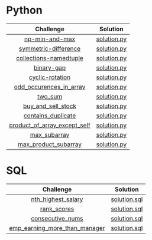 # Python

 |                                                          Challenge                                                       |                                                                                          Solution                                                                                         |
|:--------------------------------------------------------------------------------------------------------------------------:|:-----------------------------------------------------------------------------------------------------------------------------------------------------------------------------------------:|
| [np-min-and-max]( https://www.hackerrank.com/challenges/np-min-and-max/problem)                                      | [solution.py](https://github.com/ranjanikrishnan/Coding-Challenges/blob/master/python/min_and_max/solution.py)
| [symmetric-difference](https://www.hackerrank.com/challenges/symmetric-difference/problem) | [solution.py](https://github.com/ranjanikrishnan/Coding-Challenges/blob/master/python/symmetric_difference/solution.py)
| [collections-namedtuple](https://www.hackerrank.com/challenges/py-collections-namedtuple/problem) | [solution.py](https://github.com/ranjanikrishnan/Coding-Challenges/blob/master/python/collection_namedtuple/solution.py)
| [binary-gap](https://app.codility.com/programmers/lessons/1-iterations/binary_gap) | [solution.py](https://github.com/ranjanikrishnan/Coding-Challenges/blob/master/python/binary_gap/solution.py)
| [cyclic-rotation](https://app.codility.com/programmers/lessons/2-arrays/cyclic_rotation/) | [solution.py](https://github.com/ranjanikrishnan/Coding-Challenges/blob/master/python/cyclic_rotation/solution.py)
| [odd_occurences_in_array](https://app.codility.com/programmers/lessons/2-arrays/odd_occurrences_in_array/) | [solution.py](https://github.com/ranjanikrishnan/Coding-Challenges/blob/master/python/odd_occurences_in_array/solution.py)
| [two_sum](https://leetcode.com/problems/two-sum/) | [solution.py](https://github.com/ranjanikrishnan/Coding-Challenges/blob/master/python/two_sum/solution.py)
| [buy_and_sell_stock](https://leetcode.com/problems/best-time-to-buy-and-sell-stock/) | [solution.py](https://github.com/ranjanikrishnan/Coding-Challenges/blob/master/python/buy_and_sell_stock/solution.py)
| [contains_duplicate](https://leetcode.com/problems/contains-duplicate/) | [solution.py](https://github.com/ranjanikrishnan/Coding-Challenges/blob/master/python/contains_duplicate/solution.py)
| [product_of_array_except_self](https://leetcode.com/problems/product-of-array-except-self/) | [solution.py](https://github.com/ranjanikrishnan/Coding-Challenges/blob/master/python/product_of_array_except_self/solution.py)
| [max_subarray](https://leetcode.com/problems/maximum-subarray/) | [solution.py](https://github.com/ranjanikrishnan/Coding-Challenges/blob/master/python/max_subarray/solution.py)
| [max_product_subarray](https://leetcode.com/problems/maximum-product-subarray/) | [solution.py](https://github.com/ranjanikrishnan/Coding-Challenges/blob/master/python/max_product_subarray/solution.py)



# SQL

 |                                                          Challenge                                                       |                                                                                          Solution                                                                                         |
|:--------------------------------------------------------------------------------------------------------------------------:|:-----------------------------------------------------------------------------------------------------------------------------------------------------------------------------------------:|
| [nth_highest_salary](https://leetcode.com/problems/nth-highest-salary/)                                      | [solution.sql](https://github.com/ranjanikrishnan/Coding-Challenges/blob/master/sql/nth_highest_salary/solution.sql)
| [rank_scores](https://leetcode.com/problems/rank-scores/)                                      | [solution.sql](https://github.com/ranjanikrishnan/Coding-Challenges/blob/master/sql/rank_scores/solution.sql)
| [consecutive_nums](https://leetcode.com/problems/consecutive-numbers/)                                      | [solution.sql](https://github.com/ranjanikrishnan/Coding-Challenges/blob/master/sql/consecutive_nums/solution.sql)
| [emp_earning_more_than_manager](https://leetcode.com/problems/employees-earning-more-than-their-managers/)                                      | [solution.sql](https://github.com/ranjanikrishnan/Coding-Challenges/blob/master/sql/emp_earning_more_than_manager/solution.sql)